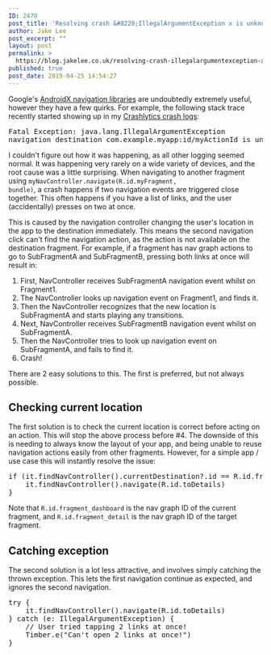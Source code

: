 ```yaml
---
ID: 2470
post_title: 'Resolving crash &#8220;IllegalArgumentException x is unknown to this NavController&#8221;'
author: Jake Lee
post_excerpt: ""
layout: post
permalink: >
  https://blog.jakelee.co.uk/resolving-crash-illegalargumentexception-x-is-unknown-to-this-navcontroller/
published: true
post_date: 2019-04-25 14:54:27
---
```

Google's <a href="https://developer.android.com/guide/navigation/navigation-getting-started" target="_blank" rel="noopener noreferrer">AndroidX navigation libraries</a> are undoubtedly extremely useful, however they have a few quirks. For example, the following stack trace recently started showing up in my <a href="https://blog.jakelee.co.uk/ensuring-your-android-apps-quality-with-firebase-crashlytics/" target="_blank" rel="noopener noreferrer">Crashlytics crash logs</a>:
<pre>Fatal Exception: java.lang.IllegalArgumentException
navigation destination com.example.myapp:id/myActionId is unknown to this NavController</pre>
I couldn't figure out how it was happening, as all other logging seemed normal. It was happening very rarely on a wide variety of devices, and the root cause was a little surprising. When navigating to another fragment using <code>myNavController.navigate(<span class="pl-en">R</span>.id.myFragment, bundle)</code>, a crash happens if two navigation events are triggered close together. This often happens if you have a list of links, and the user (accidentally) presses on two at once.<!--more-->

This is caused by the navigation controller changing the user's location in the app to the destination immediately. This means the second navigation click can't find the navigation action, as the action is not available on the destination fragment. For example, if a fragment has nav graph actions to go to SubFragmentA and SubFragmentB, pressing both links at once will result in:
<ol>
 	<li>First, NavController receives SubFragmentA navigation event whilst on Fragment1.</li>
 	<li>The NavController looks up navigation event on Fragment1, and finds it.</li>
 	<li>Then the NavController recognizes that the new location is SubFragmentA and starts playing any transitions.</li>
 	<li>Next, NavController receives SubFragmentB navigation event whilst on SubFragmentA.</li>
 	<li>Then the NavController tries to look up navigation event on SubFragmentA, and fails to find it.</li>
 	<li>Crash!</li>
</ol>
There are 2 easy solutions to this. The first is preferred, but not always possible.
<h2>Checking current location</h2>
The first solution is to check the current location is correct before acting on an action. This will stop the above process before #4. The downside of this is needing to always know the layout of your app, and being unable to reuse navigation actions easily from other fragments. However, for a simple app / use case this will instantly resolve the issue:
<pre>if (it.findNavController().currentDestination?.id == R.id.fragment_dashboard) {
    it.findNavController().navigate(R.id.toDetails)
}</pre>
Note that <code>R.id.fragment_dashboard</code> is the nav graph ID of the current fragment, and <code>R.id.fragment_detail</code> is the nav graph ID of the target fragment.
<h2>Catching exception</h2>
The second solution is a lot less attractive, and involves simply catching the thrown exception. This lets the first navigation continue as expected, and ignores the second navigation.
<pre>try { 
    it.findNavController().navigate(R.id.toDetails)
} catch (e: IllegalArgumentException) {
    // User tried tapping 2 links at once!
    Timber.e("Can't open 2 links at once!")
}</pre>